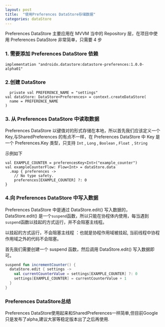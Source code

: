 ```yaml
---
layout: post
title:  "使用Preferences DataStore存储数据"
categories: dataStore
---
```

Preferences DataStore 主要应用在 MVVM 当中的 Repository 层，在项目中使用 Preferences DataStore 非常简单，只需要 4 步

### 1. 需要添加 Preferences DataStore 依赖
```
implementation "androidx.datastore:datastore-preferences:1.0.0-alpha01"
```

### 2.创建 DataStore

```
  private val PREFERENCE_NAME = "settings"
val dataStore: DataStore<Preferences> = context.createDataStore(
  name = PREFERENCE_NAME
)

```
### 3. 从 Preferences DataStore 中读取数据

Preferences DataStore 以键值对的形式存储在本地，所以首先我们应该定义一个 Key,与SharedPreferences 的有点不一样，在 Preferences DataStore 中 Key 是一个 Preferences.Key<T> 类型，只支持 `Int` , `Long` , `Boolean` , `Float `, `String`

示例如下

```
val EXAMPLE_COUNTER = preferencesKey<Int>("example_counter")
val exampleCounterFlow: Flow<Int> = dataStore.data
  .map { preferences ->
    // No type safety.
    preferences[EXAMPLE_COUNTER] ?: 0
}

```
### 4.向 Preferences DataStore 中写入数据

 Preferences DataStore 中是通过 DataStore.edit() 写入数据的，DataStore.edit() 是一个` suspend `函数，所以只能在协程体内使用，每当遇到` suspend `函数以挂起的方式运行，并不会阻塞主线程。

以挂起的方式运行，不会阻塞主线程 ：也就是协程作用域被挂起, 当前线程中协程作用域之外的代码不会阻塞。

首先我们需要创建一个 suspend 函数，然后调用 DataStore.edit() 写入数据即可。

```kotlin
suspend fun incrementCounter() {
  dataStore.edit { settings ->
    val currentCounterValue = settings[EXAMPLE_COUNTER] ?: 0
    settings[EXAMPLE_COUNTER] = currentCounterValue + 1
  }
}
```
### Preferences DataStore总结

Preferences DataStore使用起来和SharedPreferences一样简单,但目前Google只是发布了alpha,建议大家等稳定版本出了之后再使用.
